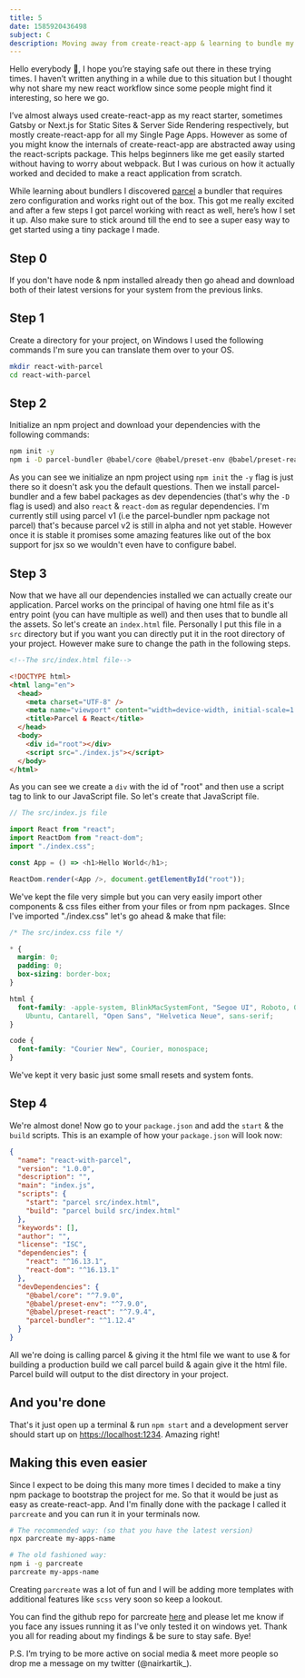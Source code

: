 ```yaml
---
title: 5 
date: 1585920436498
subject: C
description: Moving away from create-react-app & learning to bundle my own assets
---
```


Hello everybody 👋, I hope you’re staying safe out there in these trying times. I haven’t written anything in a while due to this situation but I thought why not share my new react workflow since some people might find it interesting, so here we go.

I’ve almost always used create-react-app as my react starter, sometimes Gatsby or Next.js for Static Sites & Server Side Rendering respectively, but mostly create-react-app for all my Single Page Apps. However as some of you might know the internals of create-react-app are abstracted away using the react-scripts package. This helps beginners like me get easily started without having to worry about webpack. But I was curious on how it actually worked and decided to make a react application from scratch.

While learning about bundlers I discovered [parcel](https://parceljs.org/) a bundler that requires zero configuration and works right out of the box. This got me really excited and after a few steps I got parcel working with react as well, here’s how I set it up. Also make sure to stick around till the end to see a super easy way to get started using a tiny package I made.

## Step 0

If you don't have node & npm installed already then go ahead and download both of their latest versions for your system from the previous links.

## Step 1

Create a directory for your project, on Windows I used the following commands I'm sure you can translate them over to your OS.

```bash
mkdir react-with-parcel
cd react-with-parcel
```

## Step 2

Initialize an npm project and download your dependencies with the following commands:

```bash
npm init -y
npm i -D parcel-bundler @babel/core @babel/preset-env @babel/preset-reactnpm i react react-dom
```

As you can see we initialize an npm project using `npm init` the `-y` flag is just there so it doesn't ask you the default questions. Then we install parcel-bundler and a few babel packages as dev dependencies (that's why the `-D` flag is used) and also `react` & `react-dom` as regular dependencies. I'm currently still using parcel v1 (i.e the parcel-bundler npm package not parcel) that's because parcel v2 is still in alpha and not yet stable. However once it is stable it promises some amazing features like out of the box support for jsx so we wouldn't even have to configure babel.

## Step 3

Now that we have all our dependencies installed we can actually create our application. Parcel works on the principal of having one html file as it's entry point (you can have multiple as well) and then uses that to bundle all the assets. So let's create an `index.html` file. Personally I put this file in a `src` directory but if you want you can directly put it in the root directory of your project. However make sure to change the path in the following steps.

```html
<!--The src/index.html file-->

<!DOCTYPE html>
<html lang="en">
  <head>
    <meta charset="UTF-8" />
    <meta name="viewport" content="width=device-width, initial-scale=1.0" />
    <title>Parcel & React</title>
  </head>
  <body>
    <div id="root"></div>
    <script src="./index.js"></script>
  </body>
</html>
```

As you can see we create a `div` with the id of "root" and then use a script tag to link to our JavaScript file. So let's create that JavaScript file.

```js
// The src/index.js file

import React from "react";
import ReactDom from "react-dom";
import "./index.css";

const App = () => <h1>Hello World</h1>;

ReactDom.render(<App />, document.getElementById("root"));
```

We've kept the file very simple but you can very easily import other components & css files either from your files or from npm packages. SInce I've imported "./index.css" let's go ahead & make that file:

```css
/* The src/index.css file */

* {
  margin: 0;
  padding: 0;
  box-sizing: border-box;
}

html {
  font-family: -apple-system, BlinkMacSystemFont, "Segoe UI", Roboto, Oxygen,
    Ubuntu, Cantarell, "Open Sans", "Helvetica Neue", sans-serif;
}

code {
  font-family: "Courier New", Courier, monospace;
}
```

We've kept it very basic just some small resets and system fonts.

## Step 4

We're almost done! Now go to your `package.json` and add the `start` & the `build` scripts. This is an example of how your `package.json` will look now:

```json
{
  "name": "react-with-parcel",
  "version": "1.0.0",
  "description": "",
  "main": "index.js",
  "scripts": {
    "start": "parcel src/index.html",
    "build": "parcel build src/index.html"
  },
  "keywords": [],
  "author": "",
  "license": "ISC",
  "dependencies": {
    "react": "^16.13.1",
    "react-dom": "^16.13.1"
  },
  "devDependencies": {
    "@babel/core": "^7.9.0",
    "@babel/preset-env": "^7.9.0",
    "@babel/preset-react": "^7.9.4",
    "parcel-bundler": "^1.12.4"
  }
}
```

All we're doing is calling parcel & giving it the html file we want to use & for building a production build we call parcel build & again give it the html file. Parcel build will output to the dist directory in your project.

## And you're done

That's it just open up a terminal & run `npm start` and a development server should start up on [https://localhost:1234](https://localhost:1234). Amazing right!

## Making this even easier

Since I expect to be doing this many more times I decided to make a tiny npm package to bootstrap the project for me. So that it would be just as easy as create-react-app. And I'm finally done with the package I called it `parcreate` and you can run it in your terminals now.

```bash
# The recommended way: (so that you have the latest version)
npx parcreate my-apps-name

# The old fashioned way:
npm i -g parcreate
parcreate my-apps-name
```

Creating `parcreate` was a lot of fun and I will be adding more templates with additional features like `scss` very soon so keep a lookout.

You can find the github repo for parcreate [here](https://github.com/kartiknair/parcreate) and please let me know if you face any issues running it as I've only tested it on windows yet. Thank you all for reading about my findings & be sure to stay safe. Bye!

P.S. I’m trying to be more active on social media & meet more people so drop me a message on my twitter (@nairkartik\_).